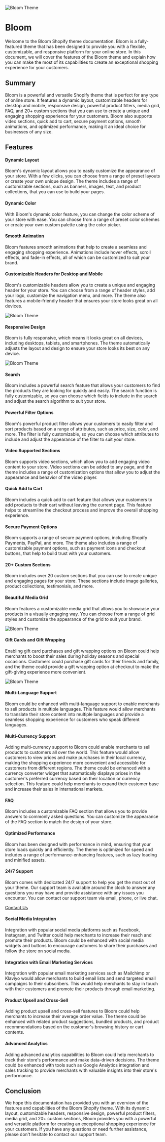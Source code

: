 ![Bloom Theme](https://github.com/BrainStation-23/shopify-grocery-theme/blob/develop/doc_assets/shopify%20theme%20header.png)

# Bloom

Welcome to the Bloom Shopify theme documentation. Bloom is a fully-featured theme that has been designed to provide you with a flexible, customizable, and responsive platform for your online store. In this document, we will cover the features of the Bloom theme and explain how you can make the most of its capabilities to create an exceptional shopping experience for your customers.

## Summary

Bloom is a powerful and versatile Shopify theme that is perfect for any type of online store. It features a dynamic layout, customizable headers for desktop and mobile, responsive design, powerful product filters, media grid, FAQ, and 20+ custom sections that you can use to create a unique and engaging shopping experience for your customers. Bloom also supports video sections, quick add to cart, secure payment options, smooth animations, and optimized performance, making it an ideal choice for businesses of any size.

## Features

#### Dynamic Layout

Bloom's dynamic layout allows you to easily customize the appearance of your store. With a few clicks, you can choose from a range of preset layouts or create your own unique design. The theme includes a range of customizable sections, such as banners, images, text, and product collections, that you can use to build your pages.

#### Dynamic Color

With Bloom's dynamic color feature, you can change the color scheme of your store with ease. You can choose from a range of preset color schemes or create your own custom palette using the color picker.

#### Smooth Animation

Bloom features smooth animations that help to create a seamless and engaging shopping experience. Animations include hover effects, scroll effects, and fade-in effects, all of which can be customized to suit your brand.

#### Customizable Headers for Desktop and Mobile

Bloom's customizable headers allow you to create a unique and engaging header for your store. You can choose from a range of header styles, add your logo, customize the navigation menu, and more. The theme also features a mobile-friendly header that ensures your store looks great on all devices.

![Bloom Theme](https://github.com/BrainStation-23/shopify-grocery-theme/blob/main/doc_assets/headerMobile.png)

#### Responsive Design

Bloom is fully responsive, which means it looks great on all devices, including desktops, tablets, and smartphones. The theme automatically adjusts the layout and design to ensure your store looks its best on any device.

![Bloom Theme](https://github.com/BrainStation-23/shopify-grocery-theme/blob/main/doc_assets/mobile.png)

#### Search

Bloom includes a powerful search feature that allows your customers to find the products they are looking for quickly and easily. The search function is fully customizable, so you can choose which fields to include in the search and adjust the search algorithm to suit your store.

#### Powerful Filter Options

Bloom's powerful product filter allows your customers to easily filter and sort products based on a range of attributes, such as price, size, color, and more. The filter is fully customizable, so you can choose which attributes to include and adjust the appearance of the filter to suit your store.

#### Video Supported Sections

Bloom supports video sections, which allow you to add engaging video content to your store. Video sections can be added to any page, and the theme includes a range of customization options that allow you to adjust the appearance and behavior of the video player.

#### Quick Add to Cart

Bloom includes a quick add to cart feature that allows your customers to add products to their cart without leaving the current page. This feature helps to streamline the checkout process and improve the overall shopping experience.

#### Secure Payment Options

Bloom supports a range of secure payment options, including Shopify Payments, PayPal, and more. The theme also includes a range of customizable payment options, such as payment icons and checkout buttons, that help to build trust with your customers.

#### 20+ Custom Sections

Bloom includes over 20 custom sections that you can use to create unique and engaging pages for your store. These sections include image galleries, product collections, testimonials, and more.

#### Beautiful Media Grid

Bloom features a customizable media grid that allows you to showcase your products in a visually engaging way. You can choose from a range of grid styles and customize the appearance of the grid to suit your brand.

![Bloom Theme](https://github.com/BrainStation-23/shopify-grocery-theme/blob/main/doc_assets/blogs.png)

#### Gift Cards and Gift Wrapping

Enabling gift card purchases and gift wrapping options on Bloom could help merchants to boost their sales during holiday seasons and special occasions. Customers could purchase gift cards for their friends and family, and the theme could provide a gift wrapping option at checkout to make the gift-giving experience more convenient.

![Bloom Theme](https://github.com/BrainStation-23/shopify-grocery-theme/blob/main/doc_assets/gift.png)

#### Multi-Language Support

Bloom could be enhanced with multi-language support to enable merchants to sell products in multiple languages. This feature would allow merchants to translate their store content into multiple languages and provide a seamless shopping experience for customers who speak different languages.

#### Multi-Currency Support

Adding multi-currency support to Bloom could enable merchants to sell products to customers all over the world. This feature would allow customers to view prices and make purchases in their local currency, making the shopping experience more convenient and accessible for customers from different regions. The theme could be enhanced with a currency converter widget that automatically displays prices in the customer's preferred currency based on their location or currency selection. This feature could help merchants to expand their customer base and increase their sales in international markets.

#### FAQ

Bloom includes a customizable FAQ section that allows you to provide answers to commonly asked questions. You can customize the appearance of the FAQ section to match the design of your store.

#### Optimized Performance

Bloom has been designed with performance in mind, ensuring that your store loads quickly and efficiently. The theme is optimized for speed and includes a range of performance-enhancing features, such as lazy loading and minified assets.

#### 24/7 Support

Bloom comes with dedicated 24/7 support to help you get the most out of your theme. Our support team is available around the clock to answer any questions you may have and provide assistance with any issues you encounter. You can contact our support team via email, phone, or live chat.

[Contact Us](https://brainstation-23.com/contact/)

#### Social Media Integration

Integration with popular social media platforms such as Facebook, Instagram, and Twitter could help merchants to increase their reach and promote their products. Bloom could be enhanced with social media widgets and buttons to encourage customers to share their purchases and follow the store on social media.

#### Integration with Email Marketing Services

Integration with popular email marketing services such as Mailchimp or Klaviyo would allow merchants to build email lists and send targeted email campaigns to their subscribers. This would help merchants to stay in touch with their customers and promote their products through email marketing.

#### Product Upsell and Cross-Sell

Adding product upsell and cross-sell features to Bloom could help merchants to increase their average order value. The theme could be enhanced with related product suggestions, bundled products, and product recommendations based on the customer's browsing history or cart contents.

#### Advanced Analytics

Adding advanced analytics capabilities to Bloom could help merchants to track their store's performance and make data-driven decisions. The theme could be enhanced with tools such as Google Analytics integration and sales tracking to provide merchants with valuable insights into their store's performance.

## Conclusion

We hope this documentation has provided you with an overview of the features and capabilities of the Bloom Shopify theme. With its dynamic layout, customizable headers, responsive design, powerful product filters, media grid, and 20+ custom sections, Bloom provides you with a powerful and versatile platform for creating an exceptional shopping experience for your customers. If you have any questions or need further assistance, please don't hesitate to contact our support team.
